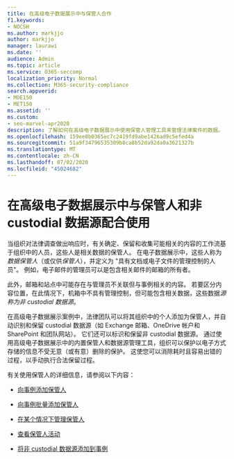 ```yaml
---
title: 在高级电子数据展示中与保管人合作
f1.keywords:
- NOCSH
ms.author: markjjo
author: markjjo
manager: laurawi
ms.date: ''
audience: Admin
ms.topic: article
ms.service: O365-seccomp
localization_priority: Normal
ms.collection: M365-security-compliance
search.appverid:
- MOE150
- MET150
ms.assetid: ''
ms.custom:
- seo-marvel-apr2020
description: 了解如何在高级电子数据展示中使用保管人管理工具来管理法律案件的数据。
ms.openlocfilehash: 159ee0b0365ec7c2419fd9abe1426ad9c5efed4a
ms.sourcegitcommit: 51a9f34796535309b8ca8b52da92da0a3621327b
ms.translationtype: MT
ms.contentlocale: zh-CN
ms.lasthandoff: 07/02/2020
ms.locfileid: "45024682"
---
```

# <a name="work-with-custodians-and-non-custodial-data-sources-in-advanced-ediscovery"></a>在高级电子数据展示中与保管人和非 custodial 数据源配合使用

当组织对法律调查做出响应时，有关确定、保留和收集可能相关的内容的工作流基于组织中的人员，这些人是相关数据的保管人。 在电子数据展示中，这些人称为*数据保管人*（或仅供*保管人*），并定义为 "具有文档或电子文件的管理控制的人员"。 例如，电子邮件的管理员可以是包含相关邮件的邮箱的所有者。

此外，邮箱和站点中可能存在与管理员不关联但与事例相关的内容。 若要区分内容位置，在此情况下，机箱中不具有管理控制，但可能包含相关数据，这些数据*源称为非 custodial 数据源*。

在高级电子数据展示案例中，法律团队可以将其组织中的个人添加为保管人，并自动识别和保留 custodial 数据源（如 Exchange 邮箱、OneDrive 帐户和 SharePoint 和团队网站）。 它们还可以标识和保留非 custodial 数据源。 通过使用高级电子数据展示中的内置保管人和数据源管理工具，组织可以保护以电子方式存储的信息不受无意（或有意）删除的保护。 这使您可以消除耗时且容易出错的过程，以手动执行合法保留过程。

有关使用保管人的详细信息，请参阅以下内容：

- [向事例添加保管人](add-custodians-to-case.md)

- [向事例批量添加保管人](bulk-add-custodians.md)

- [在某个情况下管理保管人](manage-new-custodians.md)

- [查看保管人活动](view-custodian-activity.md)

- [将非 custodial 数据源添加到事例](non-custodial-data-sources.md)
